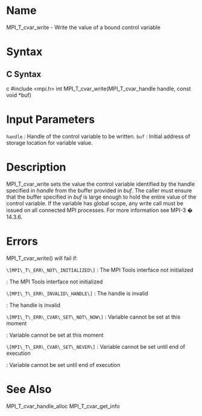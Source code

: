 # Name
MPI\_T\_cvar\_write - Write the value of a bound control variable

# Syntax
## C Syntax
c
#include <mpi.h>
int MPI_T_cvar_write(MPI_T_cvar_handle handle, const void *buf)


# Input Parameters
`handle` : Handle of the control variable to be written.
`buf` : Initial address of storage location for variable value.

# Description

MPI\_T\_cvar\_write sets the value the control variable identified by
the handle specified in *handle* from the buffer provided in *buf*. The
caller must ensure that the buffer specified in *buf* is large enough to
hold the entire value of the control variable. If the variable has
global scope, any write call must be issued on all connected MPI
processes. For more information see MPI-3 � 14.3.6.


# Errors

MPI\_T\_cvar\_write() will fail if:

`\[MPI\_T\_ERR\_NOT\_INITIALIZED\]` : The MPI Tools interface not initialized

:   The MPI Tools interface not initialized

`\[MPI\_T\_ERR\_INVALID\_HANDLE\]` : The handle is invalid

:   The handle is invalid

`\[MPI\_T\_ERR\_CVAR\_SET\_NOT\_NOW\]` : Variable cannot be set at this moment

:   Variable cannot be set at this moment

`\[MPI\_T\_ERR\_CVAR\_SET\_NEVER\]` : Variable cannot be set until end of execution

:   Variable cannot be set until end of execution


# See Also

MPI_T_cvar_handle_alloc
MPI_T_cvar_get_info
